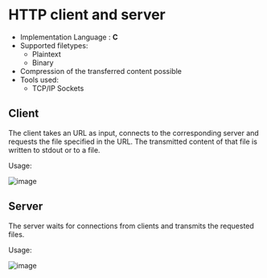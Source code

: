 # HTTP client and server

- Implementation Language : **C**
- Supported filetypes:
  - Plaintext
  - Binary
- Compression of the transferred content possible
- Tools used:
  - TCP/IP Sockets
  
## Client

The client takes an URL as input, connects to the corresponding server and requests the file specified in the URL. The transmitted content of that file is written to stdout or to a file.

Usage:

![image](https://github.com/r-gg/http/assets/90387385/c432e200-1934-49f0-954c-a6f30bb118ec)

## Server

The server waits for connections from clients and transmits the requested files.

Usage:

![image](https://github.com/r-gg/http/assets/90387385/a6d5fb89-1646-4aa9-840c-c16e2a714a00)

